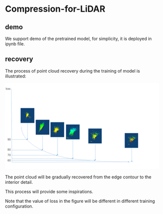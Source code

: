 # Compression-for-LiDAR

## demo
We support demo of the pretrained model, for simplicity, it is deployed in ipynb file.

## recovery
The process of point cloud recovery during the training of model is illustrated:

![process of recovery](https://github.com/aboutpc/Compression-for-LiDAR/blob/main/fig/recovery.png)

The point cloud will be gradually recovered from the edge contour to the interior detail.

This process will provide some inspirations.

Note that the value of loss in the figure will be different in different training configuration.
